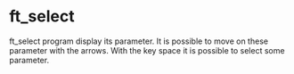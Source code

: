 # ft_select

ft_select program display its parameter. It is possible to move on these parameter with the arrows. With the key space it is possible to select some parameter. 
